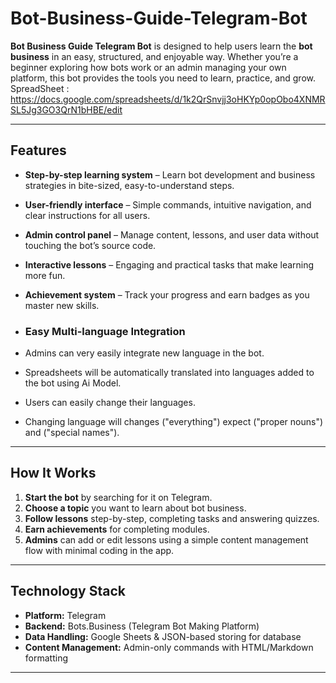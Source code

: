 # Bot-Business-Guide-Telegram-Bot

**Bot Business Guide Telegram Bot** is designed to help users learn the **bot business** in an easy, structured, and enjoyable way. Whether you’re a beginner exploring how bots work or an admin managing your own platform, this bot provides the tools you need to learn, practice, and grow.  
SpreadSheet : https://docs.google.com/spreadsheets/d/1k2QrSnvjj3oHKYp0opObo4XNMRSL5Jg3GO3QrN1bHBE/edit

---

## Features  

- **Step-by-step learning system** – Learn bot development and business strategies in bite-sized, easy-to-understand steps.  
- **User-friendly interface** – Simple commands, intuitive navigation, and clear instructions for all users.  
- **Admin control panel** – Manage content, lessons, and user data without touching the bot’s source code.    
- **Interactive lessons** – Engaging and practical tasks that make learning more fun.  
- **Achievement system** – Track your progress and earn badges as you master new skills.
  
- ### Easy Multi-language Integration
- Admins can very easily integrate new language in the bot.
- Spreadsheets will be automatically translated into languages added to the bot using Ai Model.
- Users can easily change their languages.
- Changing language will changes ("everything") expect ("proper nouns") and ("special names").

---

##  How It Works  

1. **Start the bot** by searching for it on Telegram.  
2. **Choose a topic** you want to learn about bot business.  
3. **Follow lessons** step-by-step, completing tasks and answering quizzes.  
4. **Earn achievements** for completing modules.  
5. **Admins** can add or edit lessons using a simple content management flow with minimal coding in the app.

---

## Technology Stack  

- **Platform:** Telegram  
- **Backend:** Bots.Business (Telegram Bot Making Platform)  
- **Data Handling:** Google Sheets & JSON-based storing for database
- **Content Management:** Admin-only commands with HTML/Markdown formatting  

---


